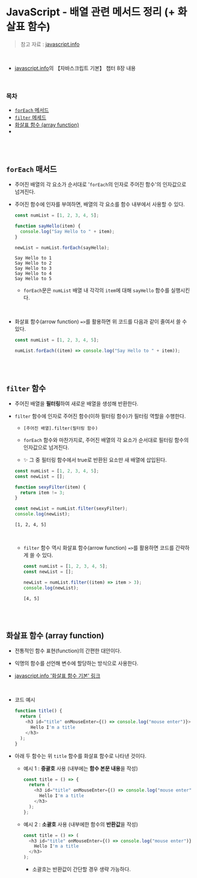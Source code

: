 # JavaScript - 배열 관련 메서드 정리 (+ 화살표 함수)

> 참고 자료 : <a href="https://ko.javascript.info/">javascript.info</a>

<br/>

- <a href="https://ko.javascript.info/">javascript.info</a>의 【자바스크립트 기본】 챕터 8장 내용

<br/>

### 목차

- <a href=""><code>forEach</code> 메서드</a>
- <a href=""><code>filter</code> 메세드</a>
- <a href="">화살표 함수 (array function)</a>
- <a href=""></a>

<br/><br/>

## <code>forEach</code> 매서드

- 주어진 배열의 각 요소가 순서대로 '<code>forEach</code>의 인자로 주어진 함수'의 인자값으로 넘겨진다.

- 주어진 함수에 인자를 부여하면, 배열의 각 요소를 함수 내부에서 사용할 수 있다.

  ```javascript
  const numList = [1, 2, 3, 4, 5];

  function sayHello(item) {
    console.log("Say Hello to " + item);
  }

  newList = numList.forEach(sayHello);
  ```

  ```
  Say Hello to 1
  Say Hello to 2
  Say Hello to 3
  Say Hello to 4
  Say Hello to 5
  ```

  - <code>forEach</code>문은 <code>numList</code> 배열 내 각각의 <code>item</code>에 대해 <code>sayHello</code> 함수를 실행시킨다.

<br/>

- 화살표 함수(arrow function) <code>=></code>를 활용하면 위 코드를 다음과 같이 줄여서 쓸 수 있다.

  ```javascript
  const numList = [1, 2, 3, 4, 5];

  numList.forEach((item) => console.log("Say Hello to " + item));
  ```

<br/><br/>

## <code>filter</code> 함수

- 주어진 배열을 <strong>필터링</strong>하여 새로운 배열을 생성해 반환한다.

- <code>filter</code> 함수에 인자로 주어진 함수(이하 필터링 함수)가 필터링 역할을 수행한다.

  - <code>[주어진 배열].filter(필터링 함수)</code>

  - <code>forEach</code> 함수와 마찬가지로, 주어진 배열의 각 요소가 순서대로 필터링 함수의 인자값으로 넘겨진다.

  - ✨ 그 중 필터링 함수에서 true로 반환된 요소만 새 배열에 삽입된다.

  ```javascript
  const numList = [1, 2, 3, 4, 5];
  const newList = [];

  function sexyFilter(item) {
    return item != 3;
  }

  const newList = numList.filter(sexyFilter);
  console.log(newList);
  ```

  ```
  [1, 2, 4, 5]
  ```

  <br/>

  - <code>filter</code> 함수 역시 화살표 함수(arrow function) <code>=></code>를 활용하면 코드를 간략하게 쓸 수 있다.

    ```javascript
    const numList = [1, 2, 3, 4, 5];
    const newList = [];

    newList = numList.filter((item) => item > 3);
    console.log(newList);
    ```

    ```
    [4, 5]
    ```

<br/><br/>

## 화살표 함수 (array function)

- 전통적인 함수 표현(function)의 간편한 대안이다.

- 익명의 함수를 선언해 변수에 할당하는 방식으로 사용한다.

- <a href="https://ko.javascript.info/arrow-functions-basics">javascript.info '화살표 함수 기본' 링크</a>

<br/>

- <storng>코드 예시</storng>

  ```javascript
  function title() {
    return (
      <h3 id="title" onMouseEnter={() => console.log("mouse enter")}>
        Hello I'm a title
      </h3>
    );
  }
  ```

- 아래 두 함수는 위 <code>title</code> 함수를 화살표 함수로 나타낸 것이다.

  - 예시 1 : <strong>중괄호</strong> 사용 (내부에는 <strong>함수 본문 내용</strong>을 작성)

    ```javascript
    const title = () => {
      return (
        <h3 id="title" onMouseEnter={() => console.log("mouse enter")}>
          Hello I'm a title
        </h3>
      );
    };
    ```

  - 예시 2 : <strong>소괄호</strong> 사용 (내부에한 함수의 <strong>반환값</strong>을 작성)

    ```javascript
    const title = () => (
      <h3 id="title" onMouseEnter={() => console.log("mouse enter")}>
        Hello I'm a title
      </h3>
    );
    ```

    - 소괄호는 반환값이 간단할 경우 생략 가능하다.

<br/><br/>

##
